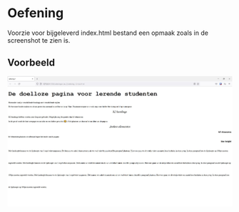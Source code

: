 # Oefening
Voorzie voor bijgeleverd index.html bestand een opmaak zoals in de screenshot te zien is.

## Voorbeeld
![](voorbeeld.jpg)